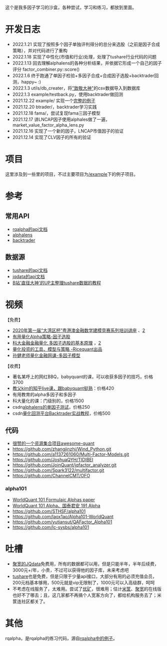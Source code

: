 这个是我多因子学习的沙盒，各种尝试，学习和练习，都放到里面。

# 开发日志
- 2022.1.21 实现了按照多个因子单独评判得分的总分来选股（之前是因子合成策略），并对代码进行了重构
- 2022.1.18 实现了中性化(市值和行业)处理，处理了tushare行业代码的问题
- 2022.1.13 回去理解alphalens的各种分析结果，并依据它形成一个自己的因子评分 factor_combiner.py::score()
- 2022.1.6 终于跑通了单因子检验+多因子合成+合成因子选股+backtrader回测，happy~ :)
- 2022.1.3 utils/db_creater，将["致敬大神"](https://www.bilibili.com/video/BV1564y1b7PR?p=5)的csv数据导入到数据库
- 2022.1.3 example/testback.py，使用backtrader做回测
- 2021.12.22 example/ 实现一个[完整的例子](example/README.md)
- 2021.12.20 btrader/，backtrader学习实践
- 2021.12.18 fama/，尝试复现fama三因子模型
- 2021.12.17 讲LNCAP因子使用alphales做了一遍，market_value_factor_alpha_lens.py
- 2021.12.16 实现了一个新的因子，LNCAP市值因子的验证
- 2021.12.14 实现了CLV因子的所有的验证

# 项目

这里涉及到一些里的项目，不过主要项目为[/example](example/README.md)下的例子项目。

# 参考

## 常用API
- [rqalpha的api文档](https://rqalpha.readthedocs.io/zh_CN/latest/intro/overview.html)
- [alphalens](http://pg.jrj.com.cn/acc/Res/CN_RES/INVEST/2017/12/6/26dee515-a988-4259-915d-e40c6ab28e45.pdf)
- [backtrader](http://backtrader.com.cn/docu/#4)

## 数据源
- [tushare的api文档](https://tushare.pro/document/2?doc_id=95)
- [jqdata的api文档](https://www.joinquant.com/help/api/help#name:Stock)
- [B站'直径大神'的UP主整理tushare数据的教程](https://www.bilibili.com/video/BV1564y1b7PR)

# 视频
【免费】
- [2020年第一届“大湾区杯”粤港澳金融数学建模竞赛系列培训讲座](https://www.bilibili.com/video/BV1Z54y117y3?p=4)  、[2](https://www.bilibili.com/video/BV1Z54y117y3?p=6)
- [有用量化Alpha策略-因子选股](https://www.bilibili.com/video/BV1wE41147V7)
- [科大金融金融量化 多因子选股的基本原理](https://www.bilibili.com/video/BV11Q4y1e7Sv) ，[2](https://www.bilibili.com/video/BV1sT4y127tJ)
- [量化投资的工具、模型与策略 -Ricequant出品](https://www.bilibili.com/video/BV11b4y1q7Ky)
- [孙健老师量化金融网课-多因子模型](https://www.bilibili.com/video/BV1J7411F7ZX)

【收费】
- 著名某呼上的网红BBQ，babyquant的课，可以收获多因子的技巧，价格3700
- [教父kim的知乎live课，跟babyquant挺熟](https://www.zhihu.com/lives/specials/938793876643938304)：价格420
- 有用教育的alpha多因子和多因子
- 科大量化的课：门级别的，价格1500
- csdn[alphalens的单因子测试](https://edu.csdn.net/course/detail/25572)，价格250
- csdn[量化回测平台Backtrader实战教程](https://edu.csdn.net/course/detail/9040)，价格500

## 代码
- [很赞的一个资源集合项目awesome-quant](https://github.com/thuquant/awesome-quant)
- https://github.com/zhangjinzhi/Wind_Python.git
- https://github.com/a1137261060/Multi-Factor-Models.git
- https://github.com/JoshuaQYH/TIDIBEI
- https://github.com/JoinQuant/jqfactor_analyzer.git
- https://github.com/Spark3122/multifactor.git
- https://github.com/ChannelCMT/OFO

### alpha101
- [WorldQuant 101 Formulaic Alphas paper](https://arxiv.org/pdf/1601.00991.pdf)
- [WorldQuant 101 Alpha、国泰君安 191 Alpha](https://mp.weixin.qq.com/s?__biz=MzAxNTc0Mjg0Mg==&mid=2653290927&idx=1&sn=ecca60811da74967f33a00329a1fe66a)
- https://github.com/STHSF/alpha101
- https://github.com/laox1ao/Alpha101-WorldQuant
- https://github.com/yutiansut/QAFactor_Alpha101
- https://github.com/lc-sysbs/alpha101


# 吐槽
- [聚宽的JQdata](https://www.joinquant.com/data)免费用，所有的数据都可以用，但是只能半年，半年后续费，3000元+/年，小贵，不过可以获得他的因子库，未来考虑吧
- [tushare](https://tushare.pro/)也是免费，但是只限于少量api接口，大部分有用的必须充值会员，200元档基本够用，500元就是vip无限制了，1000元可以入高级群，呵呵
- 不考虑在线服务了，太难用。尝试了[优矿](https://uqer.datayes.com/labs/)，很难用；估计[米筐](ricequant.com)、[聚宽](https://www.joinquant.com/)的在线版也好不了哪去；且，这几家都不再搞个人宽客方向了，都给机构服务去了；米筐连社区都关了。

# 其他
rqalpha，是rqalpha的练习代码，源自[rqalpha中的例子](https://rqalpha.readthedocs.io/zh_CN/latest/intro/tutorial.html)。